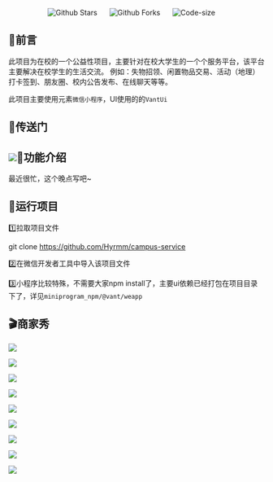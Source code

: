 

<p align="center">
    <a href="https://github.com/Hyrmm/wms-client" target="_blank" style="margin-right: 20px; font-style: normal; text-decoration: none;">
        <img src="https://img.shields.io/github/stars/Hyrmm/campus-service" alt="Github Stars" />
    </a>
    <a href="https://github.com/Hyrmm/wms-client" target="_blank" style="margin-right: 20px; font-style: normal; text-decoration: none;">
        <img src="https://img.shields.io/github/forks/Hyrmm/campus-service" alt="Github Forks" />
    </a>
    <a href="https://github.com/Hyrmm/wms-client" target="_blank" style="margin-right: 20px; font-style: normal; text-decoration: none;">
        <img src="https://img.shields.io/github/languages/code-size/Hyrmm/campus-service" alt="Code-size" />
    </a>
<p />

## :triangular_flag_on_post:前言

此项目为在校的一个公益性项目，主要针对在校大学生的一个个服务平台，该平台主要解决在校学生的生活交流。 例如：失物招领、闲置物品交易、活动（地理）打卡签到、朋友圈、校内公告发布、在线聊天等等。

此项目主要使用元素`微信小程序`，UI使用的的`VantUi`

## :door:传送门

## ![](https://grab-1301500159.cos.ap-shanghai.myqcloud.com/markDown/%E6%89%AB%E7%A0%81_%E6%90%9C%E7%B4%A2%E8%81%94%E5%90%88%E4%BC%A0%E6%92%AD%E6%A0%B7%E5%BC%8F-%E5%BE%AE%E4%BF%A1%E6%A0%87%E5%87%86%E7%BB%BF%E7%89%88.png):wrench:功能介绍

最近很忙，这个晚点写吧~

## :rocket:运行项目

:one:拉取项目文件

git clone https://github.com/Hyrmm/campus-service

:two:在微信开发者工具中导入该项目文件

:three:小程序比较特殊，不需要大家npm install了，主要ui依赖已经打包在项目目录下了，详见`miniprogram_npm/@vant/weapp`

## :clapper:商家秀

![](https://grab-1301500159.cos.ap-shanghai.myqcloud.com/markDown/Snipaste_2023-02-17_16-07-11.png)

![](https://grab-1301500159.cos.ap-shanghai.myqcloud.com/markDown/Snipaste_2023-02-17_16-07-41.png)

![](https://grab-1301500159.cos.ap-shanghai.myqcloud.com/markDown/Snipaste_2023-02-17_16-07-54.png)

![](https://grab-1301500159.cos.ap-shanghai.myqcloud.com/markDown/Snipaste_2023-02-17_16-08-11.png)

![](https://grab-1301500159.cos.ap-shanghai.myqcloud.com/markDown/Snipaste_2023-02-17_16-08-27.png)

![](https://grab-1301500159.cos.ap-shanghai.myqcloud.com/markDown/Snipaste_2023-02-17_16-08-40.png)

![](https://grab-1301500159.cos.ap-shanghai.myqcloud.com/markDown/Snipaste_2023-02-17_16-09-08.png)

![](https://grab-1301500159.cos.ap-shanghai.myqcloud.com/markDown/Snipaste_2023-02-17_16-09-38.png)

![](https://grab-1301500159.cos.ap-shanghai.myqcloud.com/markDown/Snipaste_2023-02-17_16-09-52.png)